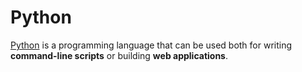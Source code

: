 # Python
[Python](/wiki/Python) is a programming language that can be used both for writing **command-line scripts** or building **web applications**.